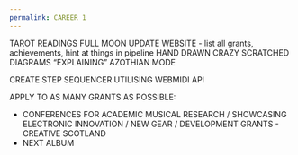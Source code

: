 ```yaml
---
permalink: CAREER 1
---
```

TAROT READINGS FULL MOON
UPDATE WEBSITE - list all grants, achievements, hint at things in pipeline 
HAND DRAWN CRAZY SCRATCHED DIAGRAMS “EXPLAINING” AZOTHIAN MODE 

CREATE STEP SEQUENCER UTILISING WEBMIDI API 

APPLY TO AS MANY GRANTS AS POSSIBLE:
- CONFERENCES FOR ACADEMIC MUSICAL RESEARCH / SHOWCASING ELECTRONIC INNOVATION / NEW GEAR / DEVELOPMENT GRANTS - CREATIVE SCOTLAND 
- NEXT ALBUM